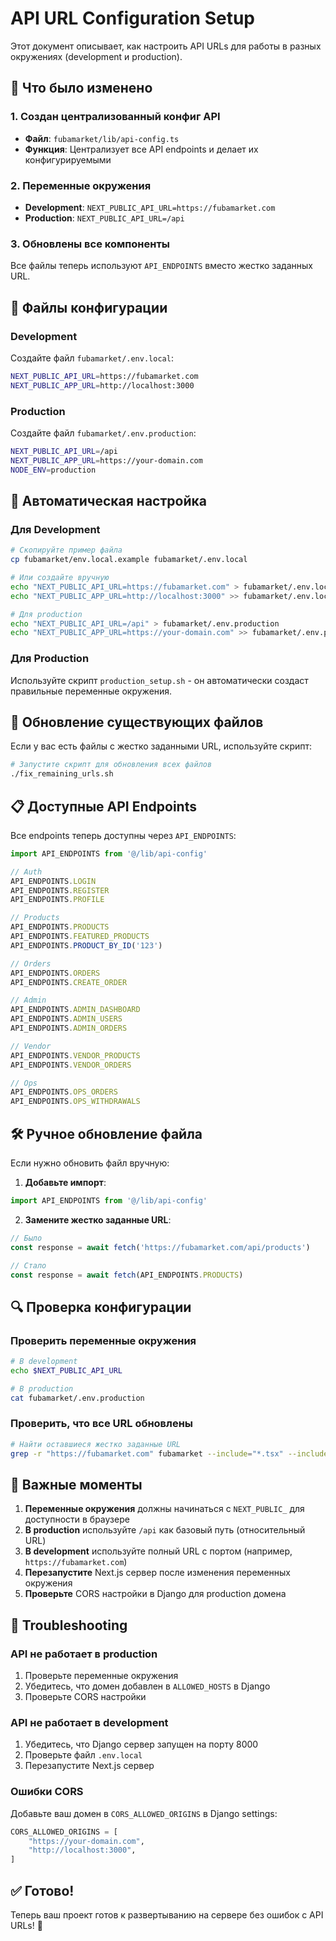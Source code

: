 # API URL Configuration Setup

Этот документ описывает, как настроить API URLs для работы в разных окружениях (development и production).

## 🔧 Что было изменено

### 1. Создан централизованный конфиг API
- **Файл**: `fubamarket/lib/api-config.ts`
- **Функция**: Централизует все API endpoints и делает их конфигурируемыми

### 2. Переменные окружения
- **Development**: `NEXT_PUBLIC_API_URL=https://fubamarket.com`
- **Production**: `NEXT_PUBLIC_API_URL=/api`

### 3. Обновлены все компоненты
Все файлы теперь используют `API_ENDPOINTS` вместо жестко заданных URL.

## 📁 Файлы конфигурации

### Development
Создайте файл `fubamarket/.env.local`:
```bash
NEXT_PUBLIC_API_URL=https://fubamarket.com
NEXT_PUBLIC_APP_URL=http://localhost:3000
```

### Production
Создайте файл `fubamarket/.env.production`:
```bash
NEXT_PUBLIC_API_URL=/api
NEXT_PUBLIC_APP_URL=https://your-domain.com
NODE_ENV=production
```

## 🚀 Автоматическая настройка

### Для Development
```bash
# Скопируйте пример файла
cp fubamarket/env.local.example fubamarket/.env.local

# Или создайте вручную
echo "NEXT_PUBLIC_API_URL=https://fubamarket.com" > fubamarket/.env.local
echo "NEXT_PUBLIC_APP_URL=http://localhost:3000" >> fubamarket/.env.local

# Для production
echo "NEXT_PUBLIC_API_URL=/api" > fubamarket/.env.production
echo "NEXT_PUBLIC_APP_URL=https://your-domain.com" >> fubamarket/.env.production
```

### Для Production
Используйте скрипт `production_setup.sh` - он автоматически создаст правильные переменные окружения.

## 🔄 Обновление существующих файлов

Если у вас есть файлы с жестко заданными URL, используйте скрипт:

```bash
# Запустите скрипт для обновления всех файлов
./fix_remaining_urls.sh
```

## 📋 Доступные API Endpoints

Все endpoints теперь доступны через `API_ENDPOINTS`:

```typescript
import API_ENDPOINTS from '@/lib/api-config'

// Auth
API_ENDPOINTS.LOGIN
API_ENDPOINTS.REGISTER
API_ENDPOINTS.PROFILE

// Products
API_ENDPOINTS.PRODUCTS
API_ENDPOINTS.FEATURED_PRODUCTS
API_ENDPOINTS.PRODUCT_BY_ID('123')

// Orders
API_ENDPOINTS.ORDERS
API_ENDPOINTS.CREATE_ORDER

// Admin
API_ENDPOINTS.ADMIN_DASHBOARD
API_ENDPOINTS.ADMIN_USERS
API_ENDPOINTS.ADMIN_ORDERS

// Vendor
API_ENDPOINTS.VENDOR_PRODUCTS
API_ENDPOINTS.VENDOR_ORDERS

// Ops
API_ENDPOINTS.OPS_ORDERS
API_ENDPOINTS.OPS_WITHDRAWALS
```

## 🛠️ Ручное обновление файла

Если нужно обновить файл вручную:

1. **Добавьте импорт**:
```typescript
import API_ENDPOINTS from '@/lib/api-config'
```

2. **Замените жестко заданные URL**:
```typescript
// Было
const response = await fetch('https://fubamarket.com/api/products')

// Стало
const response = await fetch(API_ENDPOINTS.PRODUCTS)
```

## 🔍 Проверка конфигурации

### Проверить переменные окружения
```bash
# В development
echo $NEXT_PUBLIC_API_URL

# В production
cat fubamarket/.env.production
```

### Проверить, что все URL обновлены
```bash
# Найти оставшиеся жестко заданные URL
grep -r "https://fubamarket.com" fubamarket --include="*.tsx" --include="*.ts"
```

## 🚨 Важные моменты

1. **Переменные окружения** должны начинаться с `NEXT_PUBLIC_` для доступности в браузере
2. **В production** используйте `/api` как базовый путь (относительный URL)
3. **В development** используйте полный URL с портом (например, `https://fubamarket.com`)
4. **Перезапустите** Next.js сервер после изменения переменных окружения
4. **Проверьте** CORS настройки в Django для production домена

## 🔧 Troubleshooting

### API не работает в production
1. Проверьте переменные окружения
2. Убедитесь, что домен добавлен в `ALLOWED_HOSTS` в Django
3. Проверьте CORS настройки

### API не работает в development
1. Убедитесь, что Django сервер запущен на порту 8000
2. Проверьте файл `.env.local`
3. Перезапустите Next.js сервер

### Ошибки CORS
Добавьте ваш домен в `CORS_ALLOWED_ORIGINS` в Django settings:
```python
CORS_ALLOWED_ORIGINS = [
    "https://your-domain.com",
    "http://localhost:3000",
]
```

## ✅ Готово!

Теперь ваш проект готов к развертыванию на сервере без ошибок с API URLs! 🎉
